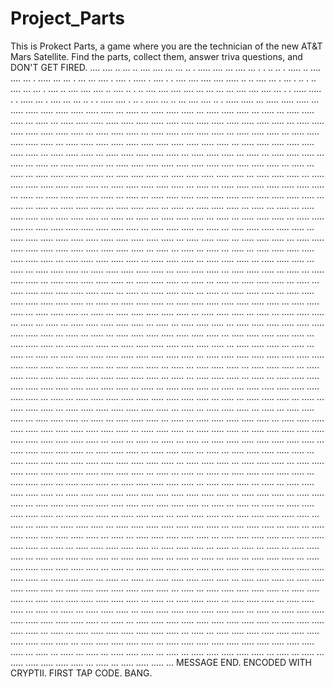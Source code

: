 # Project_Parts
This is Prokect Parts, a game where you are the technician of the new AT&T Mars Satellite. Find the parts, collect them, answer triva questions, and DON'T GET FIRED. .... ....  .. ...  .. ....  .... ...  ... ..  . .....  .... ...  .... ...  . .  .. ..  . .....  .. ....  .... ...  . .....  ... ...  . ...  ... ....  . ....  . .....  . ....  . .  .... ....  .... ....  ..... ..  .. ....  ... .  ... .  .. .  .. ....  ... ...  . ....  .. ....  .... ....  .. ....  .. .  .. ....  .... ....  .... ...  ... ...  ... ....  .... ....  ... .  . .....  ..... .  . .....  ... .  .... ...  ... ..  . .  ..... ....  . ..  . .....  ... ..  ... ....  .... ..  . .....  ..... ...  ..... .....  ..... ...  ..... .....  ..... .....  ..... .....  ..... ...  ..... ...  ..... .....  ..... ...  ..... .....  ..... ...  ..... ...  ..... .....  ..... ...  ..... ...  ..... .....  ..... .....  ..... .....  ..... .....  ..... .....  ..... .....  ..... .....  ..... ...  ..... .....  ..... .....  ..... .....  ..... ...  ..... .....  ..... ...  ..... .....  ..... .....  ..... ...  ..... .....  ..... ...  ..... .....  ..... .....  ..... ...  ..... .....  ..... .....  ..... .....  ..... .....  ..... .....  ..... ...  ..... .....  ..... .....  ..... .....  ..... ...  ..... .....  ..... ...  ..... .....  ..... .....  ..... ...  ..... .....  ..... ...  ..... ...  ..... .....  ..... ...  ..... ...  ..... ...  ..... .....  ..... ...  ..... .....  ..... .....  ..... .....  ..... .....  ..... .....  ..... ...  ..... ...  ..... ...  ..... .....  ..... ...  ..... ...  ..... .....  ..... ...  ..... .....  ..... .....  ..... ...  ..... .....  ..... ...  ..... .....  ..... .....  ..... .....  ..... ...  ..... .....  ..... .....  ..... ...  ..... ...  ..... .....  ..... .....  ..... .....  ..... ...  ..... ...  ..... .....  ..... ...  ..... ...  ..... ...  ..... .....  ..... .....  ..... .....  ..... .....  ..... .....  ..... ...  ..... ...  ..... ...  ..... .....  ..... ...  ..... .....  ..... ...  ..... ...  ..... .....  ..... ...  ..... ...  ..... ...  ..... .....  ..... .....  ..... .....  ..... ...  ..... ...  ..... ...  ..... .....  ..... ...  ..... ...  ..... .....  ..... ...  ..... .....  ..... ...  ..... .....  ..... .....  ..... .....  ..... ...  ..... .....  ..... ...  ..... ...  ..... .....  ..... .....  ..... ...  ..... .....  ..... .....  ..... .....  ..... .....  ..... .....  ..... ...  ..... .....  ..... ...  ..... .....  ..... ...  ..... .....  ..... .....  ..... .....  ..... .....  ..... .....  ..... ...  ..... ...  ..... ...  ..... ...  ..... ...  ..... .....  ..... .....  ..... .....  ..... ...  ..... .....  ..... .....  ..... ...  ..... .....  ..... ...  ..... .....  ..... ...  ..... .....  ..... ...  ..... ...  ..... .....  ..... ...  ..... .....  ..... .....  ..... ...  ..... .....  ..... ...  ..... .....  ..... ...  ..... ...  ..... .....  ..... ...  ..... .....  ..... .....  ..... ...  ..... .....  ..... ...  ..... ...  ..... ...  ..... .....  ..... ...  ..... ...  ..... .....  ..... .....  ..... .....  ..... ...  ..... ...  ..... .....  ..... ...  ..... ...  ..... .....  ..... ...  ..... .....  ..... .....  ..... .....  ..... ...  ..... ...  ..... .....  ..... ...  ..... .....  ..... .....  ..... .....  ..... ...  ..... .....  ..... ...  ..... .....  ..... ...  ..... ...  ..... .....  ..... .....  ..... ...  ..... .....  ..... ...  ..... ...  ..... .....  ..... ...  ..... ...  ..... ...  ..... .....  ..... .....  ..... ...  ..... ...  ..... .....  ..... ...  ..... .....  ..... .....  ..... .....  ..... .....  ..... ...  ..... ...  ..... ...  ..... .....  ..... .....  ..... .....  ..... ...  ..... .....  ..... .....  ..... ...  ..... .....  ..... ...  ..... .....  ..... ...  ..... .....  ..... .....  ..... .....  ..... ...  ..... .....  ..... ...  ..... ...  ..... ...  ..... ...  ..... .....  ..... .....  ..... .....  ..... .....  ..... ...  ..... .....  ..... .....  ..... .....  ..... .....  ..... .....  ..... ...  ..... ...  ..... ...  ..... .....  ..... ...  ..... ...  ..... .....  ..... ...  ..... .....  ..... ...  ..... .....  ..... .....  ..... .....  ..... .....  ..... .....  ..... ...  ..... ...  ..... .....  ..... ...  ..... ...  ..... .....  ..... .....  ..... .....  ..... .....  ..... .....  ..... ...  ..... ...  ..... .....  ..... ...  ..... ...  ..... .....  ..... .....  ..... .....  ..... ...  ..... ...  ..... .....  ..... .....  ..... .....  ..... .....  ..... ...  ..... ...  ..... .....  ..... ...  ..... ...  ..... .....  ..... ...  ..... .....  ..... .....  ..... .....  ..... ...  ..... ...  ..... .....  ..... ...  ..... ...  ..... .....  ..... ...  ..... .....  ..... ...  ..... ...  ..... .....  ..... ...  ..... ...  ..... .....  ..... .....  ..... ...  ..... .....  ..... .....  ..... .....  ..... .....  ..... .....  ..... ...  ..... .....  ..... ...  ..... .....  ..... ...  ..... .....  ..... .....  ..... .....  ..... .....  ..... .....  ..... ...  ..... ...  ..... ...  ..... ...  ..... ...  ..... .....  ..... .....  ..... .....  ..... ...  ..... .....  ..... .....  ..... ...  ..... .....  ..... ...  ..... .....  ..... ...  ..... ...  ..... .....  ..... .....  ..... ...  ..... .....  ..... .....  ..... .....  ..... .....  ..... .....  ..... ...  ..... .....  ..... ...  ..... .....  ..... ...  ..... .....  ..... .....  ..... .....  ..... .....  ..... .....  ..... ...  ..... ...  ..... ...  ..... ...  ..... .....  ..... .....  ..... ...  ..... .....  ..... ...  ..... .....  ..... ...  ..... .....  ..... .....  ..... ...  ..... .....  ..... ...  ..... ...  ..... .....  ..... .....  ..... ...  ..... .....  ..... .....  ..... .....  ..... .....  ..... .....  ..... ...  ..... .....  ..... ...  ..... .....  ..... ...  ..... .....  ..... .....  ..... .....  ..... .....  ..... .....  ..... ...  ..... ...  ..... ...  ..... ...  ..... .....  ..... .....  ..... ...  ..... .....  ..... ...  ..... .....  ..... ...  ..... .....  ..... .....  ..... .....  ..... .....  ..... ...  ..... ...  ..... ...  ..... .....  ..... ...  ..... .....  ..... .....  ..... .....  ..... ...  ..... .....  ..... ...  ..... ...  ..... .....  ..... .....  ..... .....  ..... ...  ..... ...  ..... .....  ..... .....  ..... ...  ..... .....  ..... .....  ..... .....  ..... .....  ..... ...  ..... ...  ..... .....  ..... .....  ..... ...  ..... .....  ..... ...  ..... ...  ..... ...  ..... ...  ..... .....  ..... ...  ..... .....  ..... .....  ..... ...  ..... .....  ..... ...  ..... ...  ..... ...  ..... ...  ..... .....  ..... ...  ..... .....  ..... .....  ..... .....  ..... ...  ..... ...  ..... .....  ..... .....  ..... .....  ..... .....  ..... ...  ..... .....  ..... .....  ..... ...  ..... .....  ..... ...  ..... ...  ..... ...  ..... .....  ..... .....  ..... ...  ..... .....  ..... ...  ..... .....  ..... .....  ..... ...  ..... .....  ..... .....  ..... .....  ..... ...  ..... ...  ..... .....  ..... .....  ..... ...  ..... .....  ..... ...  ..... .....  ..... .....  ..... .....  ..... ...  ..... ...  ..... .....  ..... ...  ..... .....  ..... ...  ..... .....  ..... ...  ..... ...  ..... ...  ..... .....  ..... ...  ..... .....  ..... .....  ..... .....  ..... ...  ..... ...  ..... .....  ..... .....  ..... .....  ..... .....  ..... ...  ..... ...  ..... .....  ..... .....  ..... .....  ..... .....  ..... ...  ..... .....  ..... .....  ..... ...  ..... ...  ..... .....  ..... .....  ..... .....  ..... ...  ..... ...  ..... .....  ..... .....  ..... .....  ..... .....  ..... .....  ..... ...  ..... .....  ..... .....  ..... ...  ..... .....  ..... .....  ..... .....  ..... .....  ..... .....  ..... ...  ..... ...  ..... ...  ..... ...  ..... .....  ..... ...  ..... ...  ..... .....  ..... .....  ..... ...  ..... ...  ..... ...  ..... .....  ..... .....  ..... ...  ..... ...  ..... .....  ..... ... MESSAGE END. ENCODED WITH CRYPTII. FIRST TAP CODE. BANG.